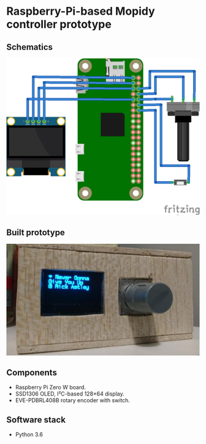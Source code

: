 # Raspberry-Pi-based Mopidy controller prototype

## Schematics

[![Fritzing model](./docs/sketch_rpi_bb.png "Fritzing model")](./docs/sketch_rpi.fzz)

## Built prototype

![Prototype in case](./docs/prototype.jpg "Built prototype")

## Components

* Raspberry Pi Zero W board.
* SSD1306 OLED, I²C-based 128×64 display.
* EVE-PDBRL408B rotary encoder with switch.

## Software stack

* Python 3.6
